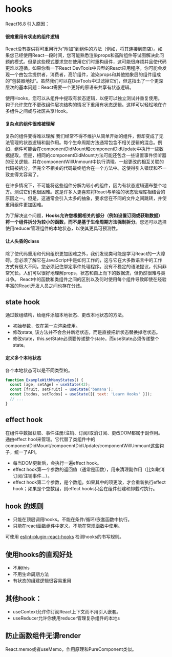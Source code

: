 # hooks

React16.8 引入原因：

#### 很难重用有状态的组件逻辑

React没有提供将可重用行为“附加”到组件的方法（例如，将其连接到商店）。如果您已经使用React一段时间，您可能熟悉渲染props和高阶组件等试图解决此问题的模式。但是这些模式要求您在使用它们时重构组件，这可能很麻烦并且使代码更难以遵循。如果你看一下React DevTools中典型的React应用程序，你可能会发现一个由包含提供者，消费者，高阶组件，渲染props和其他抽象层的组件组成的“包装器地狱”。虽然我们可以在DevTools中过滤掉它们，但这指出了一个更深层次的基本问题：React需要一个更好的原语来共享有状态逻辑。

使用Hooks，您可以从组件中提取有状态逻辑，以便可以独立测试并重复使用。钩子允许您在不更改组件层次结构的情况下重用有状态逻辑。这样可以轻松地在许多组件之间或与社区共享Hook。

#### 复杂点的组件很难被理解

复杂的组件变得难以理解
我们经常不得不维护从简单开始的组件，但却变成了无法管理的状态逻辑和副作用。每个生命周期方法通常包含不相关逻辑的混合。例如，组件可能会在componentDidMount和componentDidUpdate中执行一些数据提取。但是，相同的componentDidMount方法可能还包含一些设置事件侦听器的无关逻辑，并在componentWillUnmount中执行清理。一起更改的相互关联的代码被拆分，但完全不相关的代码最终组合在一个方法中。这使得引入错误和不一致变得太容易了。

在许多情况下，不可能将这些组件分解为较小的组件，因为有状态逻辑遍布整个地方。测试它们也很困难。这是许多人更喜欢将React与单独的状态管理库相结合的原因之一。但是，这通常会引入太多的抽象，要求您在不同的文件之间跳转，并使重用组件更加困难。

为了解决这个问题，**Hooks允许您根据相关的部分（例如设置订阅或获取数据）将一个组件拆分为较小的函数，而不是基于生命周期方法强制拆分**。您还可以选择使用reducer管理组件的本地状态，以使其更具可预测性。

#### 让人头昏的class

除了使代码重用和代码组织更加困难之外，我们发现类可能是学习React的一大障碍。您必须了解它在JavaScript中是如何工作的，这与它在大多数语言中的工作方式有很大不同。您必须记住绑定事件处理程序。没有不稳定的语法提议，代码非常冗长。人们可以很好地理解props，状态和自上而下的数据流，但仍然很难与类斗争。 React中的函数和类组件之间的区别以及何时使用每个组件导致即使在经验丰富的React开发人员之间也存在分歧。

## state hook

通过数组结构，给组件添加本地状态、更改本地状态的方法。

- 初始参数，仅在第一次渲染使用。
- 修改state, 该方法并不会合并新老状态，而是直接把新状态替换掉老状态。
- 修改state，this.setState必须要传递整个state，而useState必须传递整个state。

#### 定义多个本地状态

各个本地状态可以是不同类型的。

``` js
function ExampleWithManyStates() {
  const [age, setAge] = useState(42);
  const [fruit, setFruit] = useState('banana');
  const [todos, setTodos] = useState([{ text: 'Learn Hooks' }]);
  // ...
}
```

## effect hook

在组件中数据获取、事件注册/注销、订阅/取消订阅、更改DOM都属于副作用。通由effect hool来管理。它代替了类组件中的componentDidMount/compoenntDidUpdate/componentWillUnmount这些钩子，统一了API。

- 每当DOM更新后，会执行一遍effect hook。
- effect hook第一个参数的返回值（通常是函数），用来清理副作用（比如取消订阅/注销事件...）。
- effect hook第二个参数，是个数组。如果其中的项更改，才会重新执行effect hook；如果是个空数组，则effect hooks只会在组件创建和卸载时执行。

## hook 的规则

- 只能在顶层调用hooks。不能在条件/循环/嵌套函数中执行。
- 只能在react函数组件中定义，不能在常规函数中使用。

可使用 [eslint-plugin-react-hooks](https://www.npmjs.com/package/eslint-plugin-react-hooks) 检测hooks的书写规则。

## 使用hooks的直观好处

- 不用this
- 不用生命周期方法
- 有状态的组建逻辑很容易重用


## 其他hook：

- useContext允许你订阅React上下文而不用引入嵌套。
- useReducer允许你使用reducer管理复杂组件的本地s

## 防止函数组件无谓render

React.memo或者useMemo，作用原理和PureComponent类似。
